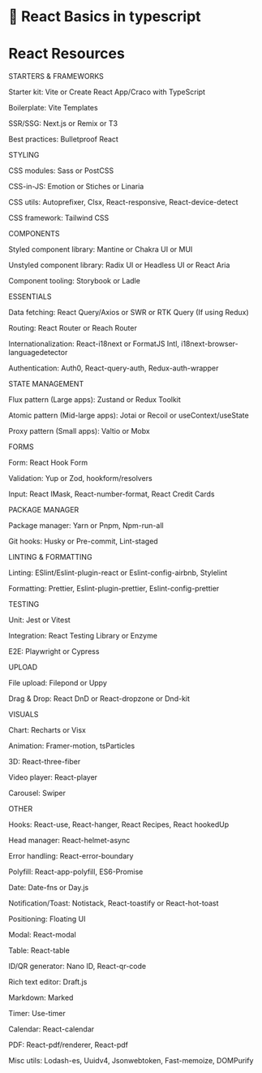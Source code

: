 # 🔵 React Basics in typescript

# React Resources

STARTERS & FRAMEWORKS

Starter kit: Vite or Create React App/Craco with TypeScript

Boilerplate: Vite Templates

SSR/SSG: Next.js or Remix or T3

Best practices: Bulletproof React

STYLING

CSS modules: Sass or PostCSS

CSS-in-JS: Emotion or Stiches or Linaria

CSS utils: Autoprefixer, Clsx, React-responsive, React-device-detect

CSS framework: Tailwind CSS

COMPONENTS

Styled component library: Mantine or Chakra UI or MUI

Unstyled component library: Radix UI or Headless UI or React Aria

Component tooling: Storybook or Ladle

ESSENTIALS

Data fetching: React Query/Axios or SWR or RTK Query (If using Redux)

Routing: React Router or Reach Router

Internationalization: React-i18next or FormatJS Intl, i18next-browser-languagedetector

Authentication: Auth0, React-query-auth, Redux-auth-wrapper

STATE MANAGEMENT

Flux pattern (Large apps): Zustand or Redux Toolkit

Atomic pattern (Mid-large apps): Jotai or Recoil or useContext/useState

Proxy pattern (Small apps): Valtio or Mobx

FORMS

Form: React Hook Form

Validation: Yup or Zod, hookform/resolvers

Input: React IMask, React-number-format, React Credit Cards

PACKAGE MANAGER

Package manager: Yarn or Pnpm, Npm-run-all

Git hooks: Husky or Pre-commit, Lint-staged

LINTING & FORMATTING

Linting: ESlint/Eslint-plugin-react or Eslint-config-airbnb, Stylelint

Formatting: Prettier, Eslint-plugin-prettier, Eslint-config-prettier

TESTING

Unit: Jest or Vitest

Integration: React Testing Library or Enzyme

E2E: Playwright or Cypress

UPLOAD

File upload: Filepond or Uppy

Drag & Drop: React DnD or React-dropzone or Dnd-kit

VISUALS

Chart: Recharts or Visx

Animation: Framer-motion, tsParticles

3D: React-three-fiber

Video player: React-player

Carousel: Swiper

OTHER

Hooks: React-use, React-hanger, React Recipes, React hookedUp

Head manager: React-helmet-async

Error handling: React-error-boundary

Polyfill: React-app-polyfill, ES6-Promise

Date: Date-fns or Day.js

Notification/Toast: Notistack, React-toastify or React-hot-toast

Positioning: Floating UI

Modal: React-modal

Table: React-table

ID/QR generator: Nano ID, React-qr-code

Rich text editor: Draft.js

Markdown: Marked

Timer: Use-timer

Calendar: React-calendar

PDF: React-pdf/renderer, React-pdf

Misc utils: Lodash-es, Uuidv4, Jsonwebtoken, Fast-memoize, DOMPurify
